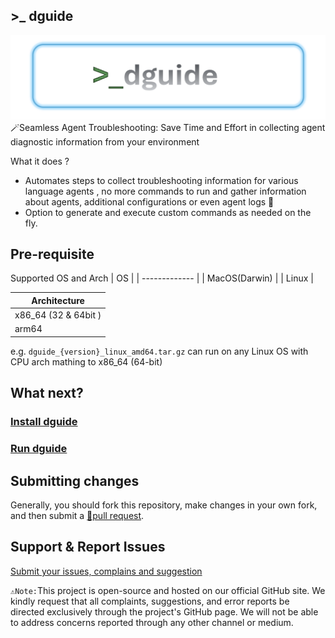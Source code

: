 ## >_ dguide
![dguide-logo](img/dguide.png)
🪄Seamless Agent Troubleshooting: Save Time and Effort in collecting agent diagnostic information from your environment 

What it does ?
 - Automates steps to collect troubleshooting information for various language agents , no more commands to run and gather information about agents, additional configurations or even agent logs 🚀
 - Option to generate and execute custom commands as needed on the fly.

## Pre-requisite

Supported OS and Arch 
| OS            | 
| ------------- | 
| MacOS(Darwin) | 
| Linux         |

| Architecture         | 
| -------------------- |
| x86_64 (32 & 64bit ) | 
| arm64                |

e.g. `dguide_{version}_linux_amd64.tar.gz` can run on any Linux OS with CPU arch mathing to x86_64 (64-bit)

## What next? 

### [Install dguide](INSTALL.md)
### [Run dguide](TORUN.md)

## Submitting changes 

Generally, you should fork this repository, make changes in your own fork, and then submit a [🔗pull request](https://docs.github.com/en/pull-requests/collaborating-with-pull-requests/working-with-forks/fork-a-repo). 


## Support & Report Issues

[Submit your issues, complains and suggestion](ISSUES.md)


`⚠️Note:`This project is open-source and hosted on our official GitHub site. We kindly request that all complaints, suggestions, and error reports be directed exclusively through the project's GitHub page. We will not be able to address concerns reported through any other channel or medium.